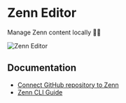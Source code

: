 # Zenn Editor
Manage Zenn content locally 👩‍💻

![Zenn Editor](https://user-images.githubusercontent.com/34590683/91540859-60e06780-e956-11ea-9762-0acac2b7c4c5.png)


## Documentation
- [Connect GitHub repository to Zenn](https://zenn.dev/zenn/articles/connect-to-github)
- [Zenn CLI Guide](https://zenn.dev/zenn/articles/zenn-cli-guide)